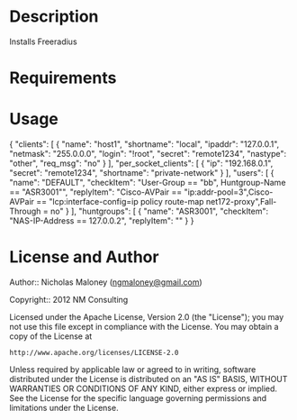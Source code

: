Description
====

Installs Freeradius

Requirements
====



Usage
====

{
    "clients": [
        {
            "name": "host1",
            "shortname": "local",
            "ipaddr": "127.0.0.1",
            "netmask": "255.0.0.0",
            "login": "!root",
            "secret": "remote1234",
            "nastype": "other",
            "req_msg": "no"
        }
    ],
    "per_socket_clients": [
        {
            "ip": "192.168.0.1",
            "secret": "remote1234",
            "shortname": "private-network"
        }
    ],
    "users": [
        {
            "name": "DEFAULT",
            "checkItem": "User-Group == \"bb\", Huntgroup-Name == \"ASR3001\"",
            "replyItem": "Cisco-AVPair == \"ip:addr-pool=3\",Cisco-AVPair == \"lcp:interface-config=ip policy route-map net172-proxy\",Fall-Through = no"
        }
    ],
    "huntgroups": [
        {
            "name": "ASR3001",
            "checkItem": "NAS-IP-Address == 127.0.0.2",
            "replyItem": ""
        }
    }

License and Author
====

Author:: Nicholas Maloney (<ngmaloney@gmail.com>)

Copyright:: 2012 NM Consulting

Licensed under the Apache License, Version 2.0 (the "License");
you may not use this file except in compliance with the License.
You may obtain a copy of the License at

    http://www.apache.org/licenses/LICENSE-2.0

Unless required by applicable law or agreed to in writing, software
distributed under the License is distributed on an "AS IS" BASIS,
WITHOUT WARRANTIES OR CONDITIONS OF ANY KIND, either express or implied.
See the License for the specific language governing permissions and
limitations under the License.
